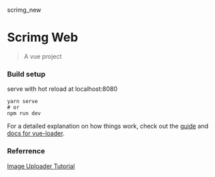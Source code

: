 scrimg_new

# Scrimg Web

> A vue project

### Build setup

serve with hot reload at localhost:8080
```
yarn serve
# or
npm run dev
```
For a detailed explanation on how things work, check out the [guide][1] and [docs for vue-loader][2].

[1]: http://vuejs-templates.github.io/webpack/
[2]: https://vue-loader-v14.vuejs.org/en/

### Referrence

[Image Uploader Tutorial][11]

[11]: https://medium.freecodecamp.org/how-to-build-a-flexible-image-uploader-component-using-vue-js-2-0-5ee7fc77516
